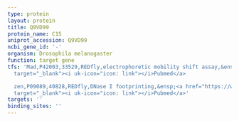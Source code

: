 ```yaml
---
type: protein
layout: protein
title: Q9VD99
protein_name: C15
uniprot_accession: Q9VD99
ncbi_gene_id: '-'
organism: Drosophila melanogaster
function: target gene
tfs: 'Mad,P42003,33529,REDfly,electrophoretic mobility shift assay,&ensp;<a href="https://www.ncbi.nlm.nih.gov/pubmed/?term=17092951%5Buid%5D"
  target="_blank"><i uk-icon="icon: link"></i>Pubmed</a>

  zen,P09089,40828,REDfly,DNase I footprinting,&ensp;<a href="https://www.ncbi.nlm.nih.gov/pubmed/?term=17092951%5Buid%5D"
  target="_blank"><i uk-icon="icon: link"></i>Pubmed</a>'
targets: ''
binding_sites: ''
---
```


